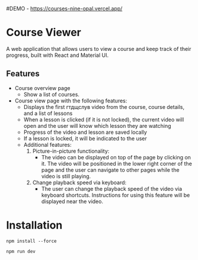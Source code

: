 #DEMO - https://courses-nine-opal.vercel.app/

# Course Viewer

A web application that allows users to view a course and keep track of their progress, built with React and Material UI.

## Features

- Course overview page
    - Show a list of courses.
- Course view page with the following features:
    - Displays the first гтдщслув video from the course, course details, and a list of lessons
    - When a lesson is clicked (if it is not locked), the current video will open and the user will know which lesson they are watching
    - Progress of the video and lesson are saved locally
    - If a lesson is locked, it will be indicated to the user
    - Additional features:
        1. Picture-in-picture functionality:
            - The video can be displayed on top of the page by clicking on it. The video will be positioned in the lower right corner of the page and the user can navigate to other pages while the video is still playing.
        2. Change playback speed via keyboard:
            - The user can change the playback speed of the video via keyboard shortcuts. Instructions for using this feature will be displayed near the video.

# Installation

<code>npm install --force</code>

<code>npm run dev</code>
